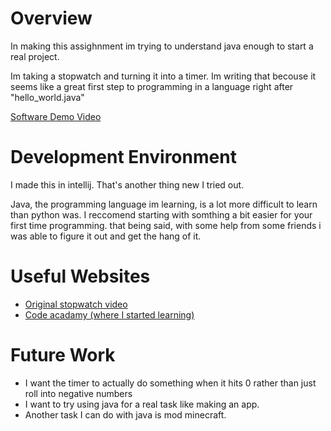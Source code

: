 # Overview

In making this assighnment im trying to understand java enough to start a real project. 

Im taking a stopwatch and turning it into a timer. Im writing that becouse it seems like a great first step to programming in a language right after "hello_world.java"


[Software Demo Video](https://youtu.be/9GT0CnZoMd0)

# Development Environment

I made this in intellij. That's another thing new I tried out.

Java, the programming language im learning, is a lot more difficult to learn than python was. I reccomend starting with somthing a bit easier for your first time programming. that being said, with some help from some friends i was able to figure it out and get the hang of it.
# Useful Websites

* [Original stopwatch video](https://www.youtube.com/watch?v=0cATENiMsBE)
* [Code acadamy (where I started learning)](https://www.codecademy.com/learn/learn-java)

# Future Work


* I want the timer to actually do something when it hits 0 rather than just roll into negative numbers
* I want to try using java for a real task like making an app.
* Another task I can do with java is mod minecraft. 